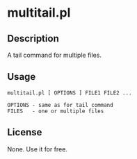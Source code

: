 # multitail.pl

## Description

A tail command for multiple files.

## Usage

```
multitail.pl [ OPTIONS ] FILE1 FILE2 ...

OPTIONS	- same as for tail command
FILES	- one or multiple files
```

## License

None. Use it for free.

